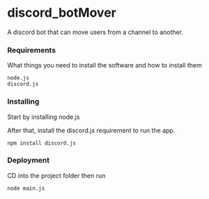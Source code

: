 # discord_botMover

A discord bot that can move users from a channel to another.

### Requirements

What things you need to install the software and how to install them

```
node.js
discord.js
```

### Installing

Start by installing node.js

After that, install the discord.js requirement to run the app.

```
npm install discord.js
```

### Deployment

CD into the project folder then run

```
node main.js
```

